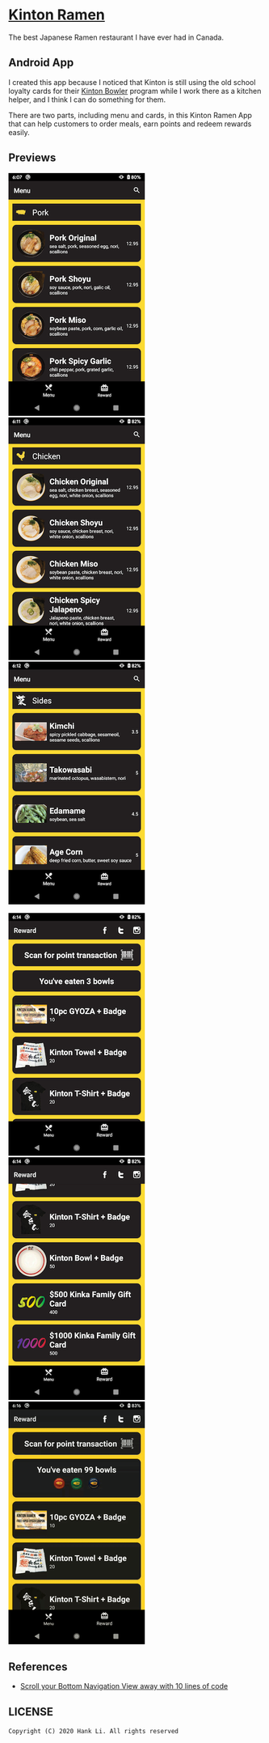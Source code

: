 # [Kinton Ramen](https://www.kintonramen.com/)

The best Japanese Ramen restaurant I have ever had in Canada.

## Android App

I created this app because I noticed that Kinton is still using the old school loyalty cards for their [Kinton Bowler](https://www.kintonramen.com/kintonbowler/) program while I work there as a kitchen helper, and I think I can do something for them.

There are two parts, including menu and cards, in this Kinton Ramen App that can help customers to order meals, earn points and redeem rewards easily.

## Previews

![](./descriptions/preview_1.png)&nbsp;&nbsp;![](./descriptions/preview_2.png)&nbsp;&nbsp;![](./descriptions/preview_3.png)

![](./descriptions/preview_4.png)&nbsp;&nbsp;![](./descriptions/preview_5.png)&nbsp;&nbsp;![](./descriptions/preview_6.gif)

## References

- [Scroll your Bottom Navigation View away with 10 lines of code
](https://android.jlelse.eu/scroll-your-bottom-navigation-view-away-with-10-lines-of-code-346f1ed40e9e)


## LICENSE

```
Copyright (C) 2020 Hank Li. All rights reserved
```